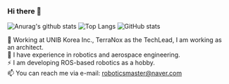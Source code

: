 ### Hi there 👋

<!--
**SeongminJaden/SeongminJaden** is a ✨ _special_ ✨ repository because its `README.md` (this file) appears on your GitHub profile.

Here are some ideas to get you started:

- 🔭 I’m currently working on ...
- 🌱 I’m currently learning ...
- 👯 I’m looking to collaborate on ...
- 🤔 I’m looking for help with ...
- 💬 Ask me about ...
- 📫 How to reach me: ...
- 😄 Pronouns: ...
- ⚡ Fun fact: ...
--> 
![Anurag's github stats](http://github-profile-summary-cards.vercel.app/api/cards/profile-details?username=SeongminJaden&theme=dracula) 
![Top Langs](http://github-profile-summary-cards.vercel.app/api/cards/repos-per-language?username=SeongminJaden&theme=dracula&exclude=HTML)  ![GitHub stats](http://github-profile-summary-cards.vercel.app/api/cards/stats?username=SeongminJaden&theme=dracula)

🏢 Working at UNIB Korea Inc., TerraNox as the TechLead, I am working as an architect.</br>
🌱 I have experience in robotics and aerospace engineering.</br>
⚡ I am developing ROS-based robotics as a hobby.</br>
📫 You can reach me via e-mail: roboticsmaster@naver.com</br>
